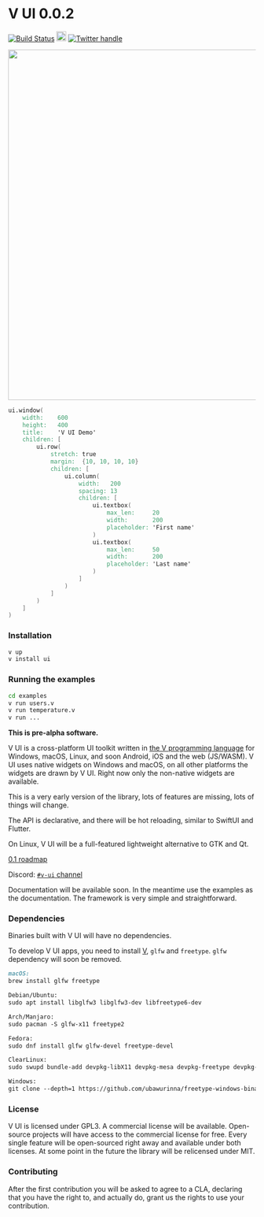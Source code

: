 # V UI 0.0.2

[![Build Status](https://github.com/vlang/ui/workflows/CI/badge.svg)](https://github.com/vlang/ui/commits/master)
<a href='https://patreon.com/vlang'><img src='https://img.shields.io/endpoint.svg?url=https%3A%2F%2Fshieldsio-patreon.herokuapp.com%2Fvlang%2Fpledges&style=for-the-badge' height='20'></a>
[![Twitter handle][]][twitter badge]

<a href='https://github.com/vlang/ui/blob/master/examples/users.v'>
<img src='https://raw.githubusercontent.com/vlang/ui/c2f802a137b5171dade1d5fdc364cd92d34e3ca7/examples/users/screenshot.png' width=712>
</a>


```v
ui.window(
    width:    600
    height:   400
    title:    'V UI Demo'
    children: [
        ui.row(
            stretch: true
            margin:  {10, 10, 10, 10}
            children: [
                ui.column(
                    width:   200
                    spacing: 13
                    children: [
                        ui.textbox(
                            max_len:     20
                            width:       200
                            placeholder: 'First name'
                        )
                        ui.textbox(
                            max_len:     50
                            width:       200
                            placeholder: 'Last name'
                        )
                    ]
                )
            ]
        )
    ]
)
````
### Installation

```bash
v up
v install ui
```

### Running the examples

```bash
cd examples
v run users.v
v run temperature.v
v run ...
```

**This is pre-alpha software.**

V UI is a cross-platform UI toolkit written in [the V programming language](https://github.com/vlang/v)
for Windows, macOS, Linux, and soon Android, iOS and the web (JS/WASM). V UI
uses native widgets on Windows and macOS, on all other platforms the widgets
are drawn by V UI. Right now only the non-native widgets are available.

This is a very early version of the library, lots of features are missing, lots of things will change.

The API is declarative, and there will be hot reloading, similar to SwiftUI and Flutter.

On Linux, V UI will be a full-featured lightweight alternative to GTK and Qt.

[0.1 roadmap](https://github.com/vlang/ui/issues/31)

Discord: [`#v-ui` channel](https://discord.gg/vlang)

Documentation will be available soon. In the meantime use the examples as the documentation. The framework is very simple and straightforward. 

### Dependencies

Binaries built with V UI will have no dependencies.

To develop V UI apps, you need to install [V](https://github.com/vlang/v#installing-v-from-source),
`glfw` and `freetype`. `glfw` dependency will soon be removed.

```markdown
macOS:
brew install glfw freetype

Debian/Ubuntu:
sudo apt install libglfw3 libglfw3-dev libfreetype6-dev

Arch/Manjaro:
sudo pacman -S glfw-x11 freetype2

Fedora:
sudo dnf install glfw glfw-devel freetype-devel

ClearLinux:
sudo swupd bundle-add devpkg-libX11 devpkg-mesa devpkg-freetype devpkg-glfw3

Windows:
git clone --depth=1 https://github.com/ubawurinna/freetype-windows-binaries [path to v repo]/thirdparty/freetype/
```

### License

V UI is licensed under GPL3. A commercial license will be available.
Open-source projects will have access to the commercial license for free. Every
single feature will be open-sourced right away and available under both
licenses. At some point in the future the library will be relicensed under MIT.

### Contributing

After the first contribution you will be asked to agree to a CLA, declaring that you have the right to, and actually do, grant us the rights to use your contribution.

[twitter handle]: https://img.shields.io/twitter/follow/v_language.svg?style=social&label=Follow
[twitter badge]: https://twitter.com/v_language
